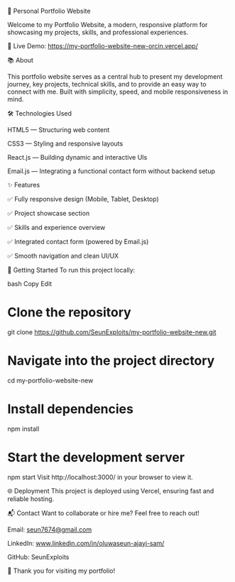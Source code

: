 🚀 Personal Portfolio Website

Welcome to my Portfolio Website, a modern, responsive platform for showcasing my projects, skills, and professional experiences.

🔗 Live Demo: https://my-portfolio-website-new-orcin.vercel.app/

📚 About

This portfolio website serves as a central hub to present my development journey, key projects, technical skills, and to provide an easy way to connect with me.
Built with simplicity, speed, and mobile responsiveness in mind.

🛠 Technologies Used

HTML5 — Structuring web content

CSS3 — Styling and responsive layouts

React.js — Building dynamic and interactive UIs

Email.js — Integrating a functional contact form without backend setup

✨ Features

✅ Fully responsive design (Mobile, Tablet, Desktop)

✅ Project showcase section

✅ Skills and experience overview

✅ Integrated contact form (powered by Email.js)

✅ Smooth navigation and clean UI/UX

🚀 Getting Started
To run this project locally:

bash
Copy
Edit
# Clone the repository
git clone https://github.com/SeunExploits/my-portfolio-website-new.git

# Navigate into the project directory
cd my-portfolio-website-new

# Install dependencies
npm install

# Start the development server
npm start
Visit http://localhost:3000/ in your browser to view it.



🌐 Deployment
This project is deployed using Vercel, ensuring fast and reliable hosting.

📬 Contact
Want to collaborate or hire me? Feel free to reach out!

Email: seun7674@gmail.com

LinkedIn: www.linkedin.com/in/oluwaseun-ajayi-sam/

GitHub: SeunExploits

🌟 Thank you for visiting my portfolio!
